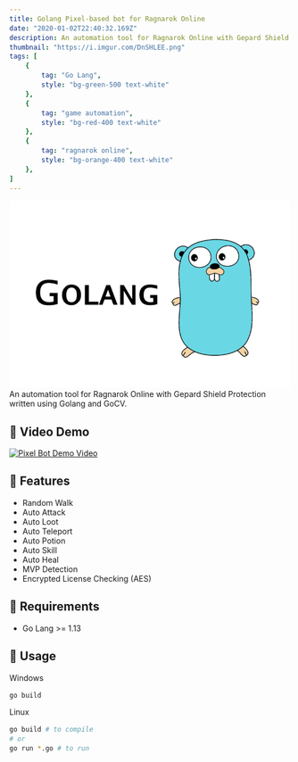 ```yaml
---
title: Golang Pixel-based bot for Ragnarok Online
date: "2020-01-02T22:40:32.169Z"
description: An automation tool for Ragnarok Online with Gepard Shield Protection written using Golang and GoCV.
thumbnail: "https://i.imgur.com/DnSHLEE.png"
tags: [
    {
        tag: "Go Lang",
        style: "bg-green-500 text-white"
    },
    {
        tag: "game automation",
        style: "bg-red-400 text-white"
    },
    {
        tag: "ragnarok online",
        style: "bg-orange-400 text-white"
    },
]
---
```

![Bot Banner](./pixelbot_banner.png)
An automation tool for Ragnarok Online with Gepard Shield Protection written using Golang and GoCV.

## 🍰 Video Demo

[![Pixel Bot Demo Video](http://img.youtube.com/vi/cx92LeBfn1s/0.jpg)](http://www.youtube.com/watch?v=cx92LeBfn1s "Pixel Bot Demo Video")

## 🍯 Features

- Random Walk
- Auto Attack
- Auto Loot
- Auto Teleport
- Auto Potion
- Auto Skill
- Auto Heal
- MVP Detection
- Encrypted License Checking (AES)

## 🍠 Requirements

- Go Lang >= 1.13
  
## 🍻 Usage

Windows

```bash
go build
```

Linux
  
```bash
go build # to compile
# or
go run *.go # to run
```